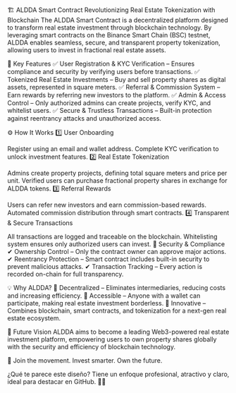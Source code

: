 🏗️ ALDDA Smart Contract
Revolutionizing Real Estate Tokenization with Blockchain
The ALDDA Smart Contract is a decentralized platform designed to transform real estate investment through blockchain technology. By leveraging smart contracts on the Binance Smart Chain (BSC) testnet, ALDDA enables seamless, secure, and transparent property tokenization, allowing users to invest in fractional real estate assets.

🚀 Key Features
✅ User Registration & KYC Verification – Ensures compliance and security by verifying users before transactions.
✅ Tokenized Real Estate Investments – Buy and sell property shares as digital assets, represented in square meters.
✅ Referral & Commission System – Earn rewards by referring new investors to the platform.
✅ Admin & Access Control – Only authorized admins can create projects, verify KYC, and whitelist users.
✅ Secure & Trustless Transactions – Built-in protection against reentrancy attacks and unauthorized access.

⚙️ How It Works
1️⃣ User Onboarding

Register using an email and wallet address.
Complete KYC verification to unlock investment features.
2️⃣ Real Estate Tokenization

Admins create property projects, defining total square meters and price per unit.
Verified users can purchase fractional property shares in exchange for ALDDA tokens.
3️⃣ Referral Rewards

Users can refer new investors and earn commission-based rewards.
Automated commission distribution through smart contracts.
4️⃣ Transparent & Secure Transactions

All transactions are logged and traceable on the blockchain.
Whitelisting system ensures only authorized users can invest.
🔐 Security & Compliance
✔ Ownership Control – Only the contract owner can approve major actions.
✔ Reentrancy Protection – Smart contract includes built-in security to prevent malicious attacks.
✔ Transaction Tracking – Every action is recorded on-chain for full transparency.

💡 Why ALDDA?
🔷 Decentralized – Eliminates intermediaries, reducing costs and increasing efficiency.
🔷 Accessible – Anyone with a wallet can participate, making real estate investment borderless.
🔷 Innovative – Combines blockchain, smart contracts, and tokenization for a next-gen real estate ecosystem.

🎯 Future Vision
ALDDA aims to become a leading Web3-powered real estate investment platform, empowering users to own property shares globally with the security and efficiency of blockchain technology.

🔹 Join the movement. Invest smarter. Own the future.

¿Qué te parece este diseño? Tiene un enfoque profesional, atractivo y claro, ideal para destacar en GitHub. 🚀🔥
